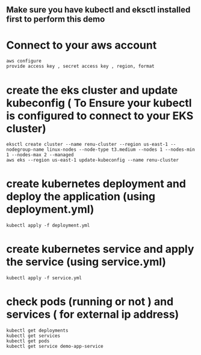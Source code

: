 ## Make sure you have kubectl and eksctl installed first to perform this demo

# Connect to your aws account 
```
aws configure
provide access key , secret access key , region, format

```
# create the eks cluster and update kubeconfig ( To Ensure your kubectl is configured to connect to your EKS cluster)

```
eksctl create cluster --name renu-cluster --region us-east-1 --nodegroup-name linux-nodes --node-type t3.medium --nodes 1 --nodes-min 1 --nodes-max 2 --managed
aws eks --region us-east-1 update-kubeconfig --name renu-cluster
```

# create kubernetes deployment and deploy the application  (using deployment.yml)

```
kubectl apply -f deployment.yml
```

# create kubernetes service and apply the service (using service.yml)

```
kubectl apply -f service.yml
```

# check pods (running or not ) and services ( for external ip address)

```
kubectl get deployments
kubectl get services
kubectl get pods
kubectl get service demo-app-service
```
